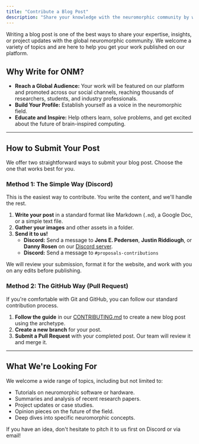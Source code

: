 ```yaml
---
title: "Contribute a Blog Post"
description: "Share your knowledge with the neuromorphic community by writing a blog post for Open Neuromorphic. Learn how you can submit your article."
---
```


Writing a blog post is one of the best ways to share your expertise, insights, or project updates with the global neuromorphic community. We welcome a variety of topics and are here to help you get your work published on our platform.

## Why Write for ONM?

-   **Reach a Global Audience:** Your work will be featured on our platform and promoted across our social channels, reaching thousands of researchers, students, and industry professionals.
-   **Build Your Profile:** Establish yourself as a voice in the neuromorphic field.
-   **Educate and Inspire:** Help others learn, solve problems, and get excited about the future of brain-inspired computing.

---

## How to Submit Your Post

We offer two straightforward ways to submit your blog post. Choose the one that works best for you.

### Method 1: The Simple Way (Discord)

This is the easiest way to contribute. You write the content, and we'll handle the rest.

1.  **Write your post** in a standard format like Markdown (`.md`), a Google Doc, or a simple text file.
2.  **Gather your images** and other assets in a folder.
3.  **Send it to us!**
    -   **Discord:** Send a message to **Jens E. Pedersen**, **Justin Riddiough**, or **Danny Rosen** on our [Discord server](https://discord.gg/C9bzWgNmqk).
    -   **Discord:** Send a message to `#proposals-contributions`

We will review your submission, format it for the website, and work with you on any edits before publishing.

### Method 2: The GitHub Way (Pull Request)

If you're comfortable with Git and GitHub, you can follow our standard contribution process.

1.  **Follow the guide** in our [CONTRIBUTING.md](https://github.com/open-neuromorphic/open-neuromorphic.github.io/blob/main/CONTRIBUTING.md#adding-blog-posts) to create a new blog post using the archetype.
2.  **Create a new branch** for your post.
3.  **Submit a Pull Request** with your completed post. Our team will review it and merge it.

---

## What We're Looking For

We welcome a wide range of topics, including but not limited to:
-   Tutorials on neuromorphic software or hardware.
-   Summaries and analysis of recent research papers.
-   Project updates or case studies.
-   Opinion pieces on the future of the field.
-   Deep dives into specific neuromorphic concepts.

If you have an idea, don't hesitate to pitch it to us first on Discord or via email!
